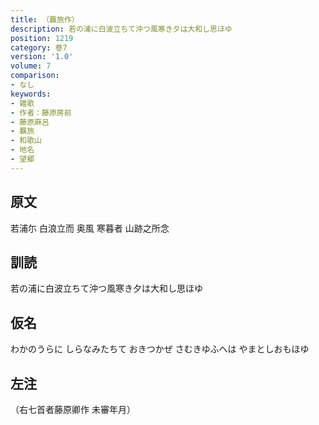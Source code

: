 ```yaml
---
title: （覊旅作）
description: 若の浦に白波立ちて沖つ風寒き夕は大和し思ほゆ
position: 1219
category: 巻7
version: '1.0'
volume: 7
comparison:
- なし
keywords:
- 雑歌
- 作者：藤原房前
- 藤原麻呂
- 羈旅
- 和歌山
- 地名
- 望郷
---
```


## 原文

若浦尓 白浪立而 奥風 寒暮者 山跡之所念

## 訓読

若の浦に白波立ちて沖つ風寒き夕は大和し思ほゆ

## 仮名

わかのうらに しらなみたちて おきつかぜ さむきゆふへは やまとしおもほゆ

## 左注

（右七首者藤原卿作 未審年月）
